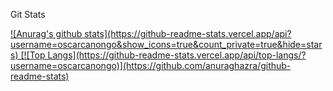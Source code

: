 Git Stats

<a href="https://github.com/anuraghazra/github-readme-stats">
  ![Anurag's github stats](https://github-readme-stats.vercel.app/api?username=oscarcanongo&show_icons=true&count_private=true&hide=stars)
</a>
<a href="https://github.com/anuraghazra/convoychat">
  [![Top Langs](https://github-readme-stats.vercel.app/api/top-langs/?username=oscarcanongo)](https://github.com/anuraghazra/github-readme-stats)
</a>
<!--
**OscarCanongo/oscarcanongo** is a ✨ _special_ ✨ repository because its `README.md` (this file) appears on your GitHub profile.

Here are some ideas to get you started:

- 🔭 I’m currently working on ...
- 🌱 I’m currently learning ...
- 👯 I’m looking to collaborate on ...
- 🤔 I’m looking for help with ...
- 💬 Ask me about ...
- 📫 How to reach me: ...
- 😄 Pronouns: ...
- ⚡ Fun fact: ...
-->
